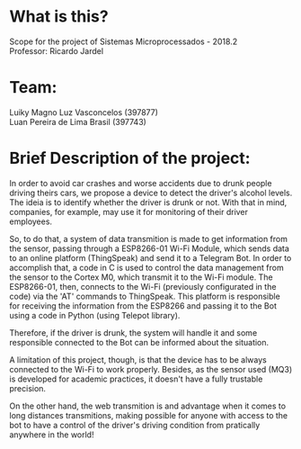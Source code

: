# What is this?
Scope for the project of Sistemas Microprocessados - 2018.2  
Professor: Ricardo Jardel

# Team:
Luiky Magno Luz Vasconcelos (397877)  
Luan Pereira de Lima Brasil (397743)

# Brief Description of the project:  
  In order to avoid car crashes and worse accidents due to drunk people driving theirs cars, we propose a device to detect the driver's alcohol levels. The ideia is to identify whether the driver is drunk or not. With that in mind, companies, for example, may use it for monitoring of their driver employees.
  
  So, to do that, a system of data transmition is made to get information from the sensor, passing through a ESP8266-01 Wi-Fi Module, which sends data to an online platform (ThingSpeak) and send it to a Telegram Bot. In order to accomplish that, a code in C is used to control the data management from the sensor to the Cortex M0, which transmit it to the Wi-Fi module. The ESP8266-01, then, connects to the Wi-Fi (previously configurated in the code) via the 'AT' commands to ThingSpeak. This platform is responsible for receiving the information from the ESP8266 and passing it to the Bot using a code in Python (using Telepot library).
  
  Therefore, if the driver is drunk, the system will handle it and some responsible connected to the Bot can be informed about the situation.
  
  A limitation of this project, though, is that the device has to be always connected to the Wi-Fi to work properly. Besides, as the sensor used (MQ3) is developed for academic practices, it doesn't have a fully trustable precision. 
  
  On the other hand, the web transmition is and advantage when it comes to long distances transmitions, making possible for anyone with access to the bot to have a control of the driver's driving condition from pratically anywhere in the world!
